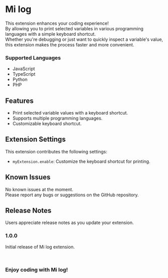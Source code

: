 # Mi log

This extension enhances your coding experience!<br>
By allowing you to print selected variables in various programming languages with a simple keyboard shortcut.<br>
Whether you're debugging or just want to quickly inspect a variable's value, this extension makes the process faster and more convenient.

### Supported Languages

- JavaScript
- TypeScript
- Python
- PHP

## Features

- Print selected variable values with a keyboard shortcut.
- Supports multiple programming languages.
- Customizable keyboard shortcut.

## Extension Settings

This extension contributes the following settings:

* `myExtension.enable`: Customize the keyboard shortcut for printing.

## Known Issues

No known issues at the moment.<br>
Please report any bugs or suggestions on the GitHub repository.

## Release Notes

Users appreciate release notes as you update your extension.

### 1.0.0

Initial release of Mi log extension.

<br>

### **Enjoy coding with Mi log!**
